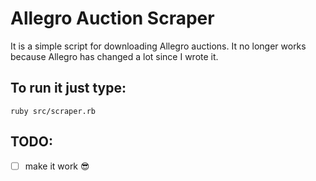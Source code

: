 # Allegro Auction Scraper
It is a simple script for downloading Allegro auctions. It no longer works because Allegro has changed a lot since I wrote it.

## To run it just type:
```shell
ruby src/scraper.rb
```

## TODO:
- [ ] make it work 😎